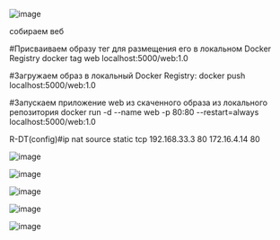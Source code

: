 ![image](https://github.com/user-attachments/assets/99841ccc-7d46-44cf-9bea-7df33f57ce40)

собираем веб

#Присваиваем образу тег для размещения его в локальном Docker Registry
docker tag web localhost:5000/web:1.0

#Загружаем образ в локальный Docker Registry:
docker push localhost:5000/web:1.0

#Запускаем приложение web из скаченного образа из локального репозитория
docker run -d --name web -p 80:80 --restart=always localhost:5000/web:1.0

R-DT(config)#ip nat source static tcp 192.168.33.3 80 172.16.4.14 80

![image](https://github.com/user-attachments/assets/532893fe-a1db-4836-8e84-2ca3455ea550)

![image](https://github.com/user-attachments/assets/9d10d541-9c5c-47ac-af0c-2d54c0ca680f)

![image](https://github.com/user-attachments/assets/ec01b20e-1143-4b30-b65d-cd6e24079db2)

![image](https://github.com/user-attachments/assets/b78597bb-dea7-46de-a83d-7ba83c1bbae3)

![image](https://github.com/user-attachments/assets/e569a616-26e8-4006-9ddb-265b5d1c7169)
